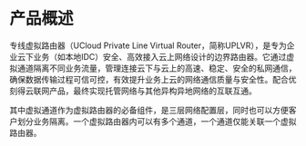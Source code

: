 # 产品概述

专线虚拟路由器（UCloud Private Line Virtual Router，简称UPLVR），是专为企业云下业务（如本地IDC）安全、高效接入云上网络设计的边界路由器。它通过虚拟通道隔离不同业务流量，管理连接云下与云上的高速、稳定、安全的私网通信，确保数据传输过程可信可控，有效提升业务上云的网络通信质量与安全性。配合优刻得云联网产品，最终实现托管网络与其他异构异地网络的互联互通。

其中虚拟通道作为虚拟路由器的必备组件，是三层网络配置层，同时也可以方便客户划分业务隔离。一个虚拟路由器内可以有多个通道，一个通道仅能关联一个虚拟路由器。

